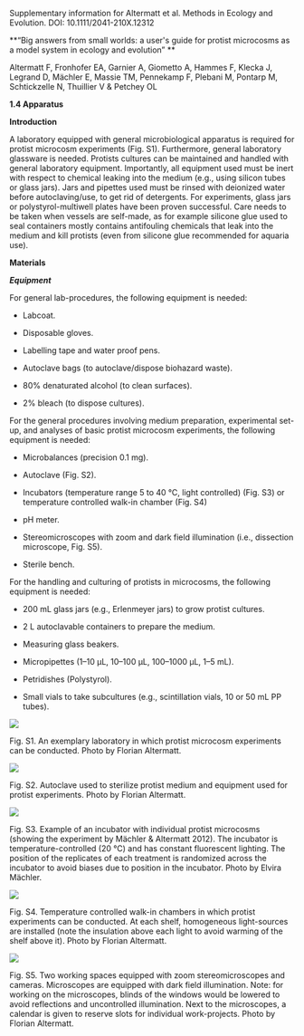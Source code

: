 Supplementary information for Altermatt et al. Methods in Ecology and Evolution. DOI: 10.1111/2041-210X.12312

**“Big answers from small worlds: a user's guide for protist microcosms as a model system in ecology and evolution” **

Altermatt F, Fronhofer EA, Garnier A, Giometto A, Hammes F, Klecka J, Legrand D, Mächler E, Massie TM, Pennekamp F, Plebani M, Pontarp M, Schtickzelle N, Thuillier V & Petchey OL

**1.4 Apparatus**

**Introduction**

A laboratory equipped with general microbiological apparatus is required for protist microcosm experiments (Fig. S1). Furthermore, general laboratory glassware is needed. Protists cultures can be maintained and handled with general laboratory equipment. Importantly, all equipment used must be inert with respect to chemical leaking into the medium (e.g., using silicon tubes or glass jars). Jars and pipettes used must be rinsed with deionized water before autoclaving/use, to get rid of detergents. For experiments, glass jars or polystyrol-multiwell plates have been proven successful. Care needs to be taken when vessels are self-made, as for example silicone glue used to seal containers mostly contains antifouling chemicals that leak into the medium and kill protists (even from silicone glue recommended for aquaria use).

**Materials**

***Equipment***

For general lab-procedures, the following equipment is needed:

-   Labcoat.

-   Disposable gloves.

-   Labelling tape and water proof pens.

-   Autoclave bags (to autoclave/dispose biohazard waste).

-   80% denaturated alcohol (to clean surfaces).

-   2% bleach (to dispose cultures).

For the general procedures involving medium preparation, experimental set-up, and analyses of basic protist microcosm experiments, the following equipment is needed:

-   Microbalances (precision 0.1 mg).

-   Autoclave (Fig. S2).

-   Incubators (temperature range 5 to 40 °C, light controlled) (Fig. S3) or temperature controlled walk-in chamber (Fig. S4)

-   pH meter.

-   Stereomicroscopes with zoom and dark field illumination (i.e., dissection microscope, Fig. S5).

-   Sterile bench.

For the handling and culturing of protists in microcosms, the following equipment is needed:

-   200 mL glass jars (e.g., Erlenmeyer jars) to grow protist cultures.

-   2 L autoclavable containers to prepare the medium.

-   Measuring glass beakers.

-   Micropipettes (1–10 µL, 10–100 µL, 100–1000 µL, 1–5 mL).

-   Petridishes (Polystyrol).

-   Small vials to take subcultures (e.g., scintillation vials, 10 or 50 mL PP tubes).

![](media/141.png)

Fig. S1. An exemplary laboratory in which protist microcosm experiments can be conducted. Photo by Florian Altermatt.

![](media/142.png)

Fig. S2. Autoclave used to sterilize protist medium and equipment used for protist experiments. Photo by Florian Altermatt.

![](media/143.png)

Fig. S3. Example of an incubator with individual protist microcosms (showing the experiment by Mächler & Altermatt 2012). The incubator is temperature-controlled (20 °C) and has constant fluorescent lighting. The position of the replicates of each treatment is randomized across the incubator to avoid biases due to position in the incubator. Photo by Elvira Mächler.

![](media/144.png)

Fig. S4. Temperature controlled walk-in chambers in which protist experiments can be conducted. At each shelf, homogeneous light-sources are installed (note the insulation above each light to avoid warming of the shelf above it). Photo by Florian Altermatt.

![](media/145.png)

Fig. S5. Two working spaces equipped with zoom stereomicroscopes and cameras. Microscopes are equipped with dark field illumination. Note: for working on the microscopes, blinds of the windows would be lowered to avoid reflections and uncontrolled illumination. Next to the microscopes, a calendar is given to reserve slots for individual work-projects. Photo by Florian Altermatt.
